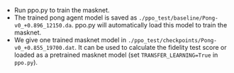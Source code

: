 - Run ppo.py to train the masknet. 
- The trained pong agent model is saved as `./ppo_test/baseline/Pong-v0_+0.896_12150.da`. ppo.py will automatically load this model to train the masknet.
- We give one trained masknet model in `./ppo_test/checkpoints/Pong-v0_+0.855_19700.dat`. It can be used to calculate the fidelity test score or loaded as a pretrained masknet model (set `TRANSFER_LEARNING=True` in `ppo.py`).